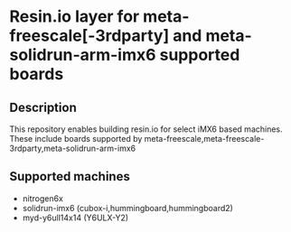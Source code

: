 # Resin.io layer for meta-freescale[-3rdparty] and meta-solidrun-arm-imx6 supported boards

## Description
This repository enables building resin.io for select iMX6 based machines. These include
boards supported by meta-freescale,meta-freescale-3rdparty,meta-solidrun-arm-imx6

## Supported machines
* nitrogen6x
* solidrun-imx6 (cubox-i,hummingboard,hummingboard2)
* myd-y6ull14x14 (Y6ULX-Y2)
